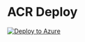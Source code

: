 # ACR Deploy
[![Deploy to Azure](https://aka.ms/deploytoazurebutton)](https://portal.azure.com/#create/Microsoft.Template/uri/https%3A%2F%2Fraw.githubusercontent.com%2FAmudaPalani%2Fazure-acr%2Fmain%2Faz-acr-with-private-endpoint.json)
